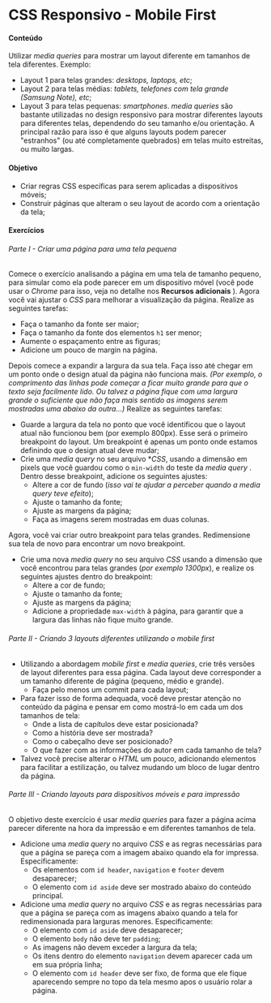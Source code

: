 # CSS Responsivo - Mobile First

#### Conteúdo
Utilizar *media queries* para mostrar um layout diferente em tamanhos de tela diferentes.
Exemplo:
* Layout 1 para telas grandes: *desktops, laptops, etc*;
* Layout 2 para telas médias: *tablets, telefones com tela grande (Samsung Note), etc*;
* Layout 3 para telas pequenas: *smartphones*.
*media queries* são bastante utilizadas no design responsivo para mostrar diferentes layouts para diferentes telas, dependendo do seu tamanho e/ou orientação. A principal razão para isso é que alguns layouts podem parecer "estranhos" (ou até completamente quebrados) em telas muito estreitas, ou muito largas.

#### Objetivo
* Criar regras CSS específicas para serem aplicadas a dispositivos móveis;
* Construir páginas que alteram o seu layout de acordo com a orientação da tela;

#### Exercícios

###### Parte I - Criar uma página para uma tela pequena

Comece o exercício analisando a página em uma tela de tamanho pequeno, para simular como ela pode parecer em um dispositivo móvel (você pode usar o *Chrome* para isso, veja no detalhe nos **Recursos adicionais** ).
Agora você vai ajustar o *CSS* para melhorar a visualização da página.
Realize as seguintes tarefas:
* Faça o tamanho da fonte ser maior;
* Faça o tamanho da fonte dos elementos `h1` ser menor;
* Aumente o espaçamento entre as figuras;
* Adicione um pouco de margin na página.

Depois comece a expandir a largura da sua tela. Faça isso até chegar em um ponto onde o design atual da página não funciona mais.
*(Por exemplo, o comprimento das linhas pode começar a ficar muito grande para que o texto seja facilmente lido. Ou talvez a página fique com uma largura grande o suficiente que não faça mais sentido as imagens serem mostradas uma abaixo da outra...)*
Realize as seguintes tarefas:
* Guarde a largura da tela no ponto que você identificou que o layout atual não funcionou bem (por exemplo 800px). Esse será o primeiro breakpoint do layout. Um breakpoint é apenas um ponto onde estamos definindo que o design atual deve mudar;
* Crie uma *media query* no seu arquivo **CSS*, usando a dimensão em pixels que você guardou como o `min-width` do teste da *media query* . Dentro desse breakpoint, adicione os seguintes ajustes:
  * Altere a cor de fundo (*isso vai te ajudar a perceber quando a media query teve efeito*);
  * Ajuste o tamanho da fonte;
  * Ajuste as margens da página;
  * Faça as imagens serem mostradas em duas colunas.

Agora, você vai criar outro breakpoint para telas grandes. Redimensione sua tela de novo para encontrar um novo breakpoint.
* Crie uma nova *media query* no seu arquivo *CSS* usando a dimensão que você encontrou para telas grandes (*por exemplo 1300px*), e realize os seguintes ajustes dentro do breakpoint:
  * Altere a cor de fundo;
  * Ajuste o tamanho da fonte;
  * Ajuste as margens da página;
  * Adicione a propriedade `max-width` à página, para garantir que a largura das linhas não fique muito grande.

###### Parte II - Criando 3 layouts diferentes utilizando o mobile first

* Utilizando a abordagem *mobile first* e *media queries*, crie três versões de layout diferentes para essa página. Cada layout deve corresponder a um tamanho diferente de página (pequeno, médio e grande).
  * Faça pelo menos um commit para cada layout;
* Para fazer isso de forma adequada, você deve prestar atenção no conteúdo da página e pensar em como mostrá-lo em cada um dos tamanhos de tela:
  * Onde a lista de capítulos deve estar posicionada?
  * Como a história deve ser mostrada?
  * Como o cabeçalho deve ser posicionado?
  * O que fazer com as informações do autor em cada tamanho de tela?
* Talvez você precise alterar o *HTML* um pouco, adicionando elementos para facilitar a estilização, ou talvez mudando um bloco de lugar dentro da página.

###### Parte III - Criando layouts para dispositivos móveis e para impressão

O objetivo deste exercício é usar *media queries* para fazer a página acima parecer diferente na hora da impressão e em diferentes tamanhos de tela.
* Adicione uma *media query* no arquivo *CSS* e as regras necessárias para que a página se pareça com a imagem abaixo quando ela for impressa. Especificamente:
  * Os elementos com `id header`, `navigation` e `footer` devem desaparecer;
  * O elemento com `id aside` deve ser mostrado abaixo do conteúdo principal.
* Adicione uma *media query* no arquivo *CSS* e as regras necessárias para que a página se pareça com as imagens abaixo quando a tela for redimensionada para larguras menores. Especificamente:
  * O elemento com `id aside` deve desaparecer;
  * O elemento `body` não deve ter `padding`;
  * As imagens não devem exceder a largura da tela;
  * Os itens dentro do elemento `navigation` devem aparecer cada um em sua própria linha;
  * O elemento com `id header` deve ser fixo, de forma que ele fique aparecendo sempre no topo da tela mesmo apos o usuário rolar a página.
